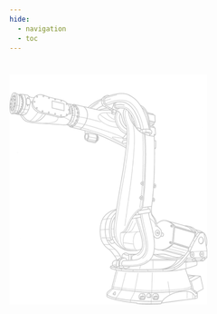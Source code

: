 ```yaml
---
hide:
  - navigation
  - toc
---
```

#
<!-- Blank content this block header --> 
<img src="images/robot_bg.png" alt="Image title" width="350">

